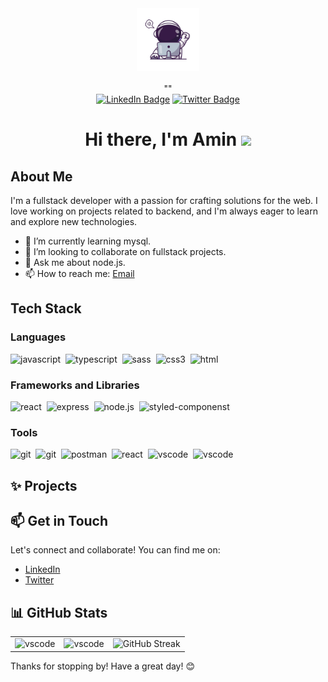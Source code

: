 <div id="header" align="center">
  <img src="https://github.com/Aamin88/Aamin88/blob/main/assets/8000-210.png" width="100"/>

  <div align='center'><img src="https://komarev.com/ghpvc/?username=Aamin88&style=for-the-badge&color=blue" alt=""/></div>
  ""

<div id="badges">
  <a href="https://www.linkedin.com/in/aminalhassan01/"><img src="https://img.shields.io/badge/LinkedIn-blue?style=for-the-badge&logo=linkedin&logoColor=white" alt="LinkedIn Badge"/></a>
<a href="https://x.com/AminForkah"><img src="https://img.shields.io/badge/Twitter-blue?style=for-the-badge&logo=x&logoColor=white" alt="Twitter Badge"/></a>
</div>
<h1>
Hi there, I'm Amin
    <img src="https://media.giphy.com/media/hvRJCLFzcasrR4ia7z/giphy.gif" width="30px"/>
  </h1>
</div>

<!-- <div align="center">
  <img src="https://github.com/Aamin88/Aamin88/blob/main/assets/hero.jpeg" width="640" height="500"/>
</div> -->

## About Me

I'm a fullstack developer with a passion for crafting solutions for the web. I love working on projects related to backend, and I'm always eager to learn and explore new technologies.

- 🌱 I’m currently learning mysql.
- 👯 I’m looking to collaborate on fullstack projects.
- 💬 Ask me about node.js.
- 📫 How to reach me: [Email](forkahamin@yahoo.co.uk) 

## Tech Stack

### Languages

<img src="https://img.shields.io/badge/-JavaScript-black?style=flat-square&logo=javascript" title="javascript" alt="javascript" width="60" height="20"/>&nbsp;
<img src="https://img.shields.io/badge/-TypeScript-black?style=flat-square&logo=typescript" title="Typescript" alt="typescript" width="60" height="20"/>&nbsp;
<img src="https://img.shields.io/badge/-SASS-black?style=flat-square&logo=sass" title="sass" alt="sass" width="60" height="20"/>&nbsp;
<img src="https://img.shields.io/badge/-CSS-black?style=flat-square&logo=css3" title="css3" alt="css3" width="60" height="20"/>&nbsp;
<img src="https://img.shields.io/badge/-HTML5-black?style=flat-square&logo=html5" title="html" alt="html" width="60" height="20"/>&nbsp;

<!-- <img src="https://img.shields.io/badge/-Python-black?style=flat-square&logo=python" title="React" alt="React" width="100" height="40"/>&nbsp;
<img src="https://img.shields.io/badge/-Mysql-black?style=flat-square&logo=mysql" title="React" alt="React" width="100" height="40"/>&nbsp; -->

### Frameworks and Libraries

<img src="https://img.shields.io/badge/-React-black?style=flat-square&logo=react" title='react' alt="react" height="20" width="60"/>&nbsp;
<img src="https://img.shields.io/badge/-Express-black?style=flat-square&logo=express" title='express' alt="express" height="20" width="100"/>&nbsp;
<img src="https://img.shields.io/badge/-NODE-black?style=flat-square&logo=node.js" title='node.js' alt="node.js" height="20" width="60"/>&nbsp;
<img src="https://img.shields.io/badge/-StyledComponents-black?style=flat-square&logo=Styled-Components" title='styled-componenst' alt="styled-componenst" height="20" width="140"/>&nbsp;

### Tools

<img src="https://img.shields.io/badge/-Git-black?style=flat-square&logo=git" title='git' alt="git" height="20" width="100"/>&nbsp;
<img src="https://img.shields.io/badge/-Github-black?style=flat-square&logo=github" title='git' alt="git" height="20" width="60"/>&nbsp;
<img src="https://img.shields.io/badge/-Postman-black?style=flat-square&logo=postman" title='postman' alt="postman" height="20" width="60"/>&nbsp;
<img src="https://img.shields.io/badge/-MONGODB-black?style=flat-square&logo=mongodb" title='react' alt="react" height="20" width="60"/>&nbsp;
<img src="https://img.shields.io/badge/-VS%20Code-black?style=flat-square&logo=visual-studio-code" title='vscode' alt="vscode" height="20" width="100"/>&nbsp;
<img src="https://img.shields.io/badge/-Chrome%20Dev%20Tools-black?style=flat-square&logo=chrome-dev-tools" title='vscode' alt="vscode" height="20" width="60"/>&nbsp;

## ✨ Projects

<!-- #### [Project Name](https://github.com/your-username/project-repo)

![Project Banner](https://github.com/your-username/project-repo/blob/main/banner.jpg)

A brief description of this awesome project. Key features include [Feature 1], [Feature 2], and [Feature 3]. Built with [Technologies Used]. -->

## 📫 Get in Touch

Let's connect and collaborate! You can find me on:

- [LinkedIn](https://linkedin.com/in/aminalhassan01/)
- [Twitter](https://twitter.com/aminforkah)
<!-- - [Blog](https://yourblog.com) -->

<!-- ##✍️  Blog Posts

- [How I built a [Project/Tool]](https://yourblog.com/link-to-post)
- [Understanding [Technology/Concept]](https://yourblog.com/link-to-post)
- [Tips for [Related Topic]](https://yourblog.com/link-to-post) -->

## 📊 GitHub Stats

|                                                                                                                                                              |                                                                                                                                                                        |                                                                                                                            |
| :----------------------------------------------------------------------------------------------------------------------------------------------------------- | :--------------------------------------------------------------------------------------------------------------------------------------------------------------------- | :------------------------------------------------------------------------------------------------------------------------- |
| <img src="https://github-readme-stats.vercel.app/api?username=aamin88&show_icons=true&theme=radical" title='vscode' alt="vscode" height="auto" width="500"/> | <img src="https://github-readme-stats.vercel.app/api/top-langs/?username=aamin88&layout=compact&theme=radical" title='vscode' alt="vscode" height="auto" width="500"/> | <img src="https://streak-stats.demolab.com?user=aamin88&theme=tokyonight" height="auto" width="500" alt="GitHub Streak" /> |

Thanks for stopping by! Have a great day! 😊
